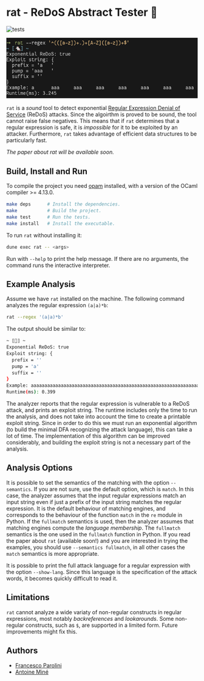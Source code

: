 # rat - ReDoS Abstract Tester 🐁

![tests](https://github.com/parof/rat/actions/workflows/test.yml/badge.svg)

<p align="center">
  <img src="img/example.png">
</p>

`rat` is a *sound* tool to detect exponential
[Regular Expression Denial of Service](https://owasp.org/www-community/attacks/Regular_expression_Denial_of_Service_-_ReDoS) (ReDoS) attacks.
Since the algoirthm is proved to be sound, the tool cannot raise false
negatives.
This means that if `rat` determines that a regular expression is safe, it is
*impossible* for it to be exploited by an attacker.
Furthermore, `rat` takes advantage of efficient data structures to be
particularly fast.

*The paper about rat will be available soon.*


## Build, Install and Run

To compile the project you need [opam](https://opam.ocaml.org/) installed, with
a version of the OCaml compiler >= 4.13.0.

```bash
make deps      # Install the dependencies.
make           # Build the project.
make test      # Run the tests.
make install   # Install the executable.
```

To run `rat` without installing it:

``` bash
dune exec rat -- <args>
```

Run with `--help` to print the help message.
If there are no arguments, the command runs the interactive interpreter.

## Example Analysis

Assume we have `rat` installed on the machine.
The following command analyzes the regular expression `(a|a)*b`:

``` bash
rat --regex '(a|a)*b'
```

The output should be similar to:

```bash
~ ⟦🐁⟧ ~
Exponential ReDoS: true
Exploit string: {
  prefix = ''
  pump = 'a'
  suffix = ''
}
Example: aaaaaaaaaaaaaaaaaaaaaaaaaaaaaaaaaaaaaaaaaaaaaaaaaaaaaaaaaaaaaaaaaaaaaaaaaaaaaaaaaaaaaaaaaaaaaaaaaaaaaaaaaaaaaaaaaaaaaaaaaaaaaaaa
Runtime(ms): 0.399
```

The analyzer reports that the regular expression is vulnerable to a ReDoS
attack, and prints an exploit string.
The runtime includes only the time to run the analysis, and does not take into
account the time to create a printable exploit string.
Since in order to do this we must run an exponential algorithm (to
build the minimal DFA recognizing the attack language), this can take a lot of
time.
The implementation of this algorithm can be improved considerably, and building
the exploit string is not a necessary part of the analysis.

## Analysis Options

It is possible to set the semantics of the matching with the option
`--semantics`.
If you are not sure, use the default option, which is `match`.
In this case, the analyzer assumes that the input regular expressions match
an input string even if just a prefix of the input string matches the regular
expression.
It is the default behaviour of matching engines, and corresponds to the
behaviour of the function `match` in the `re` module in Python.
If the `fullmatch` semantics is used, then the analyzer assumes that matching
engines compute the *language membership*.
The `fullmatch` semantics is the one used in the `fullmatch` function in Python.
If you read the paper about `rat` (available soon!) and you are interested in
trying the examples, you should use `--semantics fullmatch`, in all other
cases the `match` semantics is more appropriate.

It is possible to print the full attack language for a regular expression
with the option `--show-lang`.
Since this language is the specification of the attack words, it becomes quickly
difficult to read it.

## Limitations

`rat` cannot analyze a wide variaty of non-regular constructs in regular
expressions, most notably *backreferences* and *lookarounds*.
Some non-regular constructs, such as `$`, are supported in a limited form.
Future improvements might fix this.

## Authors

- [Francesco Parolini](https://parof.github.io/)
- [Antoine Miné](https://www-apr.lip6.fr/~mine/)
